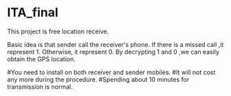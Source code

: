 # ITA_final
This project is free location receive.

Basic idea is that sender call the receiver's phone.
If there is a missed call ,it represent 1.
Otherwise, it represent 0.
By decrypting 1 and 0 ,we can easily obtain the GPS location.

#You need to install on both receiver and sender mobiles.
#It will not cost any more during the procedure.
#Spending about 10 minutes for transmission is normal.
